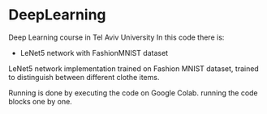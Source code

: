 # DeepLearning
Deep Learning course in Tel Aviv University In this code there is:
- LeNet5 network with FashionMNIST dataset

LeNet5 network implementation trained on Fashion MNIST dataset, trained to distinguish between different clothe items.

Running is done by executing the code on Google Colab. running the code blocks one by one.
